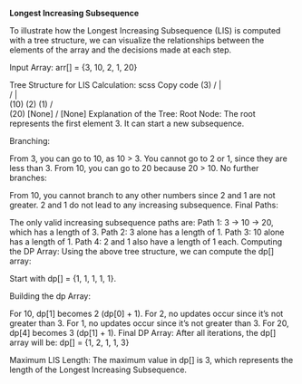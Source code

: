    **Longest Increasing Subsequence**

To illustrate how the Longest Increasing Subsequence (LIS) is computed with a tree structure, we can visualize the relationships between the elements of the array and the decisions made at each step.

Input Array:
arr[] = {3, 10, 2, 1, 20}

Tree Structure for LIS Calculation:
scss
Copy code
                             (3)
                            / | \
                          /   |   \
                       (10)  (2)  (1)
                        /          \
                    (20)          [None]
                    /
                [None]
Explanation of the Tree:
Root Node: The root represents the first element 3. It can start a new subsequence.

Branching:

From 3, you can go to 10, as 10 > 3.
You cannot go to 2 or 1, since they are less than 3.
From 10, you can go to 20 because 20 > 10.
No further branches:

From 10, you cannot branch to any other numbers since 2 and 1 are not greater.
2 and 1 do not lead to any increasing subsequence.
Final Paths:

The only valid increasing subsequence paths are:
Path 1: 3 -> 10 -> 20, which has a length of 3.
Path 2: 3 alone has a length of 1.
Path 3: 10 alone has a length of 1.
Path 4: 2 and 1 also have a length of 1 each.
Computing the DP Array:
Using the above tree structure, we can compute the dp[] array:

Start with dp[] = {1, 1, 1, 1, 1}.

Building the dp Array:

For 10, dp[1] becomes 2 (dp[0] + 1).
For 2, no updates occur since it’s not greater than 3.
For 1, no updates occur since it’s not greater than 3.
For 20, dp[4] becomes 3 (dp[1] + 1).
Final DP Array:
After all iterations, the dp[] array will be:
dp[] = {1, 2, 1, 1, 3}

Maximum LIS Length:
The maximum value in dp[] is 3, which represents the length of the Longest Increasing Subsequence.
